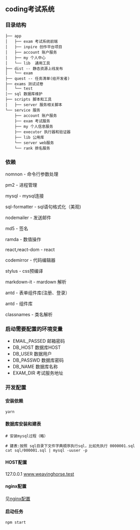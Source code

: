 ## coding考试系统

### 目录结构
```
├── app
│   ├── exam 考试系统前端
│   ├── inpire 创作平台项目
│   ├── account 账户服务
│   ├── my 个人中心
│   └── lib  通用工具
├── dist -- 静态资源上线发布
│   └── exam
├── quest -- 任务清单(给开发者)
├── exams 测试试卷
│   └── test
│── sql 数据库维护
├── scripts 脚本和工具
│   ├── server 服务相关脚本
└── service 服务
    ├── account 账户服务
    ├── exam 考试服务
    ├── my 个人信息服务
    ├── executor 执行器和验证器
    ├── lib 公用库
    └── server web服务
    └── rank 排名服务
```


### 依赖

nomnon - 命令行参数处理

pm2 - 进程管理

mysql - mysql连接

sql-formatter - sql语句格式化（美观)

nodemailer - 发送邮件

md5 - 签名

ramda - 数值操作

react,react-dom - react

codemirror - 代码编辑器

stylus - css预编译

markdown-it - mardown 解析

antd - 表单组件库(注册、登录）

antd - 组件库

classnames - 类名解析






### 启动需要配置的环境变量

- EMAIL_PASSED 邮箱密码
- DB_HOST 数据库HOST
- DB_USER 数据用户
- DB_PASSWD 数据库密码
- DB_NAME 数据库名称
- EXAM_DIR 考试服务地址


### 开发配置

#### 安装依赖
```
yarn
```

#### 数据库安装和建表
```
# 安装mysql过程（略）

# 建表:按照 sql目录下文件字典顺序执行sql，比如先执行 0000001.sql
cat sql/000001.sql | mysql -uuser -p
```

#### HOST配置
127.0.0.1 www.weavinghorse.test

#### nginx配置
见[nginx配置](/scripts/nginx/www.weavinghorse.test.conf)


#### 启动任务
```
npm start
```
